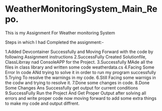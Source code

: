 # WeatherMonitoringSystem_Main_Repo.
This is my Assignment For Weather monitoring System

Steps in which I had Completed the assignment:-

1.Added Devcontainer Successfully and Moving Forward with the code by following Assignment instructions
2.SuccessFully Created Solutionfile, ClassLibrray nad ConsoleAPP for the Project.
3.Successfully MAde all the files in class library and written some code weatherdata.cs
4.Facing Some Error In code ANd trying to solve it in order to run my program successfully
5.Trying To resolve the warnings in my code.
6.Still Facing some warnigs in the codw and trying to resolve it. 
7.Done some changes in code.
8.Done Some Changes Ans Successfully get output for current conditions 
9.SuccessFully Run the Project And Get Proper Output after solving all errors and write proper code now moving forward to add some extra things to make my code and output diffrent.